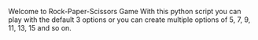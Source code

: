 Welcome to Rock-Paper-Scissors Game
With this python script you can play with the default 3 options or you can create multiple options of 5, 7, 9, 11, 13, 15 and so on. 
